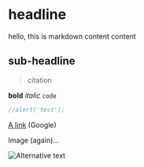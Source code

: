 # headline

hello, this is markdown content content

## sub-headline

> citation

**bold** _italic_ `code`

```js
//alert('test');
```

[A link](https://google.com/) (Google)

Image (again)...

![Alternative text](https://github.blog/wp-content/uploads/2019/09/security-1200-630.png?fit=1200%2C630)
